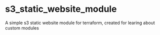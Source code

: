 # s3_static_website_module
A simple s3 static website module for terraform, created for learing about custom modules
